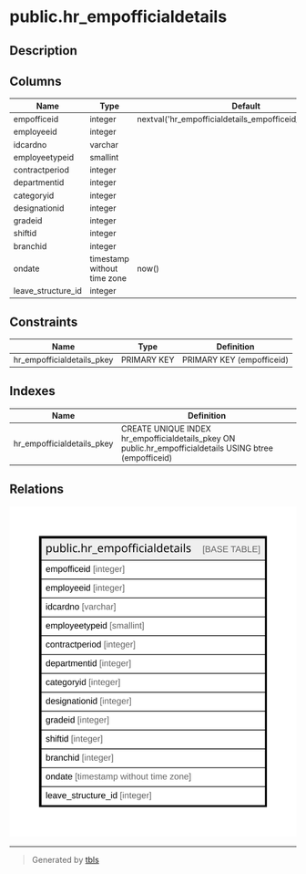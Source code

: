 # public.hr_empofficialdetails

## Description

## Columns

| Name | Type | Default | Nullable | Children | Parents | Comment |
| ---- | ---- | ------- | -------- | -------- | ------- | ------- |
| empofficeid | integer | nextval('hr_empofficialdetails_empofficeid_seq'::regclass) | false |  |  |  |
| employeeid | integer |  | true |  |  |  |
| idcardno | varchar |  | true |  |  |  |
| employeetypeid | smallint |  | true |  |  |  |
| contractperiod | integer |  | true |  |  |  |
| departmentid | integer |  | true |  |  |  |
| categoryid | integer |  | true |  |  |  |
| designationid | integer |  | true |  |  |  |
| gradeid | integer |  | true |  |  |  |
| shiftid | integer |  | true |  |  |  |
| branchid | integer |  | true |  |  |  |
| ondate | timestamp without time zone | now() | true |  |  |  |
| leave_structure_id | integer |  | true |  |  |  |

## Constraints

| Name | Type | Definition |
| ---- | ---- | ---------- |
| hr_empofficialdetails_pkey | PRIMARY KEY | PRIMARY KEY (empofficeid) |

## Indexes

| Name | Definition |
| ---- | ---------- |
| hr_empofficialdetails_pkey | CREATE UNIQUE INDEX hr_empofficialdetails_pkey ON public.hr_empofficialdetails USING btree (empofficeid) |

## Relations

![er](public.hr_empofficialdetails.svg)

---

> Generated by [tbls](https://github.com/k1LoW/tbls)
